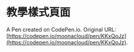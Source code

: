 # 教學樣式頁面

A Pen created on CodePen.io. Original URL: [https://codepen.io/moonacloud/pen/KKxQoJz](https://codepen.io/moonacloud/pen/KKxQoJz).

